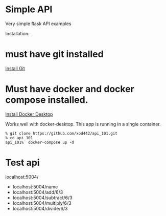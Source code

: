 # Simple API
Very simple flask API examples


Installation:

# must have git installed

[Install Git](https://github.com/git-guides/install-git)


# Must have docker and docker compose installed.
[Install Docker Desktop](https://www.docker.com/products/docker-desktop)

Works well with docker-desktop. This app is running in a single container.

```
% git clone https://github.com/xod442/api_101.git
% cd api_101
api_101%  docker-compose up -d
```

# Test api
localhost:5004/

- localhost:5004/name
- localhost:5004/add/6/3
- localhost:5004/subtract/6/3
- localhost:5004/multiply/6/3
- localhost:5004/divide/6/3
